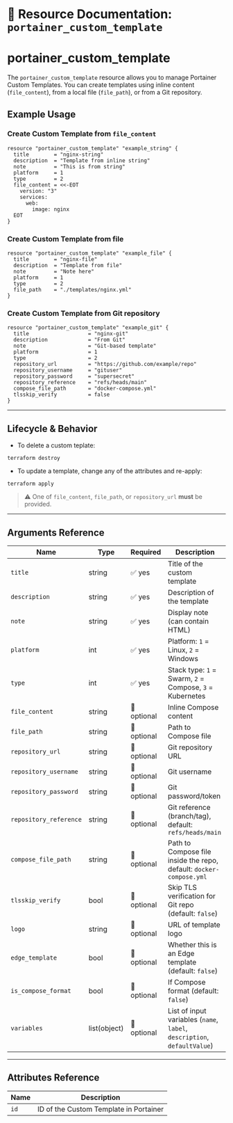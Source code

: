 # 🧩 **Resource Documentation: `portainer_custom_template`**

# portainer_custom_template
The `portainer_custom_template` resource allows you to manage Portainer Custom Templates.
You can create templates using inline content (`file_content`), from a local file (`file_path`), or from a Git repository.

## Example Usage
### Create Custom Template from `file_content`
```hcl
resource "portainer_custom_template" "example_string" {
  title        = "nginx-string"
  description  = "Template from inline string"
  note         = "This is from string"
  platform     = 1
  type         = 2
  file_content = <<-EOT
    version: "3"
    services:
      web:
        image: nginx
  EOT
}
```

### Create Custom Template from file
```hcl
resource "portainer_custom_template" "example_file" {
  title        = "nginx-file"
  description  = "Template from file"
  note         = "Note here"
  platform     = 1
  type         = 2
  file_path    = "./templates/nginx.yml"
}
```

### Create Custom Template from Git repository
```hcl
resource "portainer_custom_template" "example_git" {
  title                   = "nginx-git"
  description             = "From Git"
  note                    = "Git-based template"
  platform                = 1
  type                    = 2
  repository_url          = "https://github.com/example/repo"
  repository_username     = "gituser"
  repository_password     = "supersecret"
  repository_reference    = "refs/heads/main"
  compose_file_path       = "docker-compose.yml"
  tlsskip_verify          = false
}
```

---

## Lifecycle & Behavior
- To delete a custom teplate:
```hcl
terraform destroy
```

- To update a template, change any of the attributes and re-apply:
```hcl
terraform apply
```
> ⚠️ One of `file_content`, `file_path`, or `repository_url` **must** be provided.

---

## Arguments Reference

| Name                    | Type          | Required    | Description                                                                |
|-------------------------|---------------|-------------|----------------------------------------------------------------------------|
| `title`                 | string        | ✅ yes      | Title of the custom template                                               |
| `description`           | string        | ✅ yes      | Description of the template                                                |
| `note`                  | string        | ✅ yes      | Display note (can contain HTML)                                            |
| `platform`              | int           | ✅ yes      | Platform: `1` = Linux, `2` = Windows                                       |
| `type`                  | int           | ✅ yes      | Stack type: `1` = Swarm, `2` = Compose, `3` = Kubernetes                   |
| `file_content`          | string        | 🚫 optional | Inline Compose content                                                     |
| `file_path`             | string        | 🚫 optional | Path to Compose file                                                       |
| `repository_url`        | string        | 🚫 optional | Git repository URL                                                         |
| `repository_username`   | string        | 🚫 optional | Git username                                                               |
| `repository_password`   | string        | 🚫 optional | Git password/token                                                         |
| `repository_reference`  | string        | 🚫 optional | Git reference (branch/tag), default: `refs/heads/main`                     |
| `compose_file_path`     | string        | 🚫 optional | Path to Compose file inside the repo, default: `docker-compose.yml`       |
| `tlsskip_verify`        | bool          | 🚫 optional | Skip TLS verification for Git repo (default: `false`)                     |
| `logo`                  | string        | 🚫 optional | URL of template logo                                                       |
| `edge_template`         | bool          | 🚫 optional | Whether this is an Edge template (default: `false`)                        |
| `is_compose_format`     | bool          | 🚫 optional | If Compose format (default: `false`)                                       |
| `variables`             | list(object)  | 🚫 optional | List of input variables (`name`, `label`, `description`, `defaultValue`)  |

---

## Attributes Reference

| Name | Description                     |
|------|---------------------------------|
| `id` | ID of the Custom Template in Portainer |
